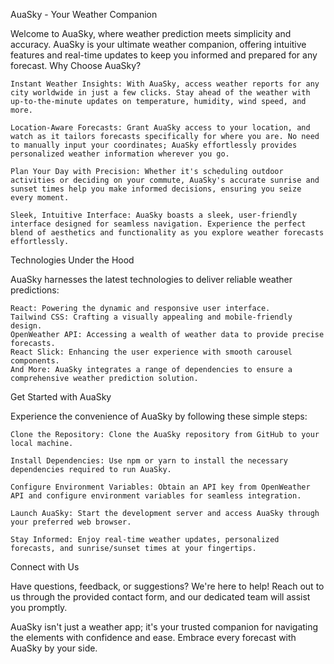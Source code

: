 AuaSky - Your Weather Companion

Welcome to AuaSky, where weather prediction meets simplicity and accuracy. AuaSky is your ultimate weather companion, offering intuitive features and real-time updates to keep you informed and prepared for any forecast.
Why Choose AuaSky?

    Instant Weather Insights: With AuaSky, access weather reports for any city worldwide in just a few clicks. Stay ahead of the weather with up-to-the-minute updates on temperature, humidity, wind speed, and more.

    Location-Aware Forecasts: Grant AuaSky access to your location, and watch as it tailors forecasts specifically for where you are. No need to manually input your coordinates; AuaSky effortlessly provides personalized weather information wherever you go.

    Plan Your Day with Precision: Whether it's scheduling outdoor activities or deciding on your commute, AuaSky's accurate sunrise and sunset times help you make informed decisions, ensuring you seize every moment.

    Sleek, Intuitive Interface: AuaSky boasts a sleek, user-friendly interface designed for seamless navigation. Experience the perfect blend of aesthetics and functionality as you explore weather forecasts effortlessly.

Technologies Under the Hood

AuaSky harnesses the latest technologies to deliver reliable weather predictions:

    React: Powering the dynamic and responsive user interface.
    Tailwind CSS: Crafting a visually appealing and mobile-friendly design.
    OpenWeather API: Accessing a wealth of weather data to provide precise forecasts.
    React Slick: Enhancing the user experience with smooth carousel components.
    And More: AuaSky integrates a range of dependencies to ensure a comprehensive weather prediction solution.

Get Started with AuaSky

Experience the convenience of AuaSky by following these simple steps:

    Clone the Repository: Clone the AuaSky repository from GitHub to your local machine.

    Install Dependencies: Use npm or yarn to install the necessary dependencies required to run AuaSky.

    Configure Environment Variables: Obtain an API key from OpenWeather API and configure environment variables for seamless integration.

    Launch AuaSky: Start the development server and access AuaSky through your preferred web browser.

    Stay Informed: Enjoy real-time weather updates, personalized forecasts, and sunrise/sunset times at your fingertips.

Connect with Us

Have questions, feedback, or suggestions? We're here to help! Reach out to us through the provided contact form, and our dedicated team will assist you promptly.

AuaSky isn't just a weather app; it's your trusted companion for navigating the elements with confidence and ease. Embrace every forecast with AuaSky by your side.
